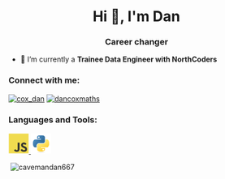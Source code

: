<h1 align="center">Hi 👋, I'm Dan</h1>
<h3 align="center">Career changer</h3>

- 🌱 I’m currently a **Trainee Data Engineer with NorthCoders**

<h3 align="left">Connect with me:</h3>
<p align="left">
<a href="https://twitter.com/cox_dan" target="blank"><img align="center" src="https://raw.githubusercontent.com/rahuldkjain/github-profile-readme-generator/master/src/images/icons/Social/twitter.svg" alt="cox_dan" height="30" width="40" /></a>
<a href="https://linkedin.com/in/dancoxmaths" target="blank"><img align="center" src="https://raw.githubusercontent.com/rahuldkjain/github-profile-readme-generator/master/src/images/icons/Social/linked-in-alt.svg" alt="dancoxmaths" height="30" width="40" /></a>
</p>

<h3 align="left">Languages and Tools:</h3>
<p align="left"> <a href="https://developer.mozilla.org/en-US/docs/Web/JavaScript" target="_blank" rel="noreferrer"> <img src="https://raw.githubusercontent.com/devicons/devicon/master/icons/javascript/javascript-original.svg" alt="javascript" width="40" height="40"/> </a> <a href="https://www.python.org" target="_blank" rel="noreferrer"> <img src="https://raw.githubusercontent.com/devicons/devicon/master/icons/python/python-original.svg" alt="python" width="40" height="40"/> </a> </p>

<p>&nbsp;<img align="center" src="https://github-readme-stats.vercel.app/api?username=cavemandan667&show_icons=true&locale=en" alt="cavemandan667" /></p>
